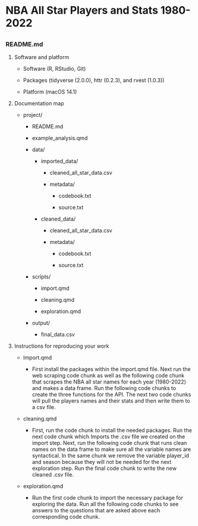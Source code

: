 # NBA All Star Players and Stats 1980-2022

## 

### README.md

1.  Software and platform

    -   Software (R, RStudio, Git)

    -   Packages (tidyverse (2.0.0), httr (0.2.3), and rvest (1.0.3))

    -   Platform (macOS 14.1)

2.  Documentation map

    -   project/
        -   README.md

        -   example_analysis.qmd

        -   data/

            -   imported_data/

                -   cleaned_all_star_data.csv

                -   metadata/

                    -   codebook.txt

                    -   source.txt

            -   cleaned_data/

                -   cleaned_all_star_data.csv

                -   metadata/

                    -   codebook.txt

                    -   source.txt

        -   scripts/

            -   import.qmd

            -   cleaning.qmd

            -   exploration.qmd

        -   output/

            -   final_data.csv

3.  Instructions for reproducing your work

    -   Import.qmd

        -   First install the packages within the import.qmd file. Next run the web scraping code chunk as well as the following code chunk that scrapes the NBA all star names for each year (1980-2022) and makes a data frame. Run the following code chunks to create the three functions for the API. The next two code chunks will pull the players names and their stats and then write them to a csv file.

    -   cleaning.qmd

        -   First, run the code chunk to install the needed packages. Run the next code chunk which Imports the .csv file we created on the import step. Next, run the following code chunk that runs clean names on the data frame to make sure all the variable names are syntactical. In the same chunk we remove the variable player_id and season because they will not be needed for the next exploration step. Run the final code chunk to write the new cleaned .csv file.

    -   exploration.qmd

        -   Run the first code chunk to import the necessary package for exploring the data. Run all the following code chunks to see answers to the questions that are asked above each corresponding code chunk.
